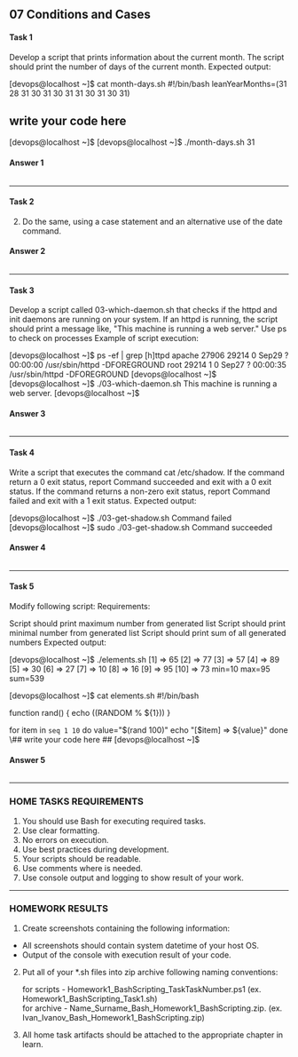 ## 07 Conditions and Cases
#### Task 1
Develop a script that prints information about the current month. The script should print the number of days of the current month.
Expected output:

[devops@localhost ~]$ cat month-days.sh
#!/bin/bash
leanYearMonths=(31 28 31 30 31 30 31 31 30 31 30 31)
## write your code here ##
[devops@localhost ~]$
[devops@localhost ~]$ ./month-days.sh
31
#### Answer 1

![]()

---
#### Task 2
2. Do the same, using a case statement and an alternative use of the date command.
#### Answer 2

![]()

---
#### Task 3
Develop a script called 03-which-daemon.sh that checks if the httpd and init daemons are running on your system. If an httpd is running, the script should print a message like, "This machine is running a web server." Use ps to check on processes
 Example of script execution:

[devops@localhost ~]$ ps -ef | grep [h]ttpd
apache   27906 29214  0 Sep29 ?    00:00:00 /usr/sbin/httpd -DFOREGROUND
root     29214     1  0 Sep27 ?    00:00:35 /usr/sbin/httpd -DFOREGROUND
[devops@localhost ~]$
[devops@localhost ~]$ ./03-which-daemon.sh
This machine is running a web server.
[devops@localhost ~]$
#### Answer 3

![]()

---
#### Task 4 
Write a script that executes the command cat /etc/shadow. If the command return a 0 exit status, report Command succeeded and exit with a 0 exit status. If the command returns a non-zero exit status, report Command failed and exit with a 1 exit status.
Expected output:

[devops@localhost ~]$ ./03-get-shadow.sh
Command failed
[devops@localhost ~]$ sudo ./03-get-shadow.sh
Command succeeded
#### Answer 4

![]()

---
#### Task 5  
Modify following script:
Requirements:

Script should print maximum number from generated list
Script should print minimal number from generated list
Script should print sum of all generated numbers
Expected output:

[devops@localhost ~]$ ./elements.sh
[1] => 65
[2] => 77
[3] => 57
[4] => 89
[5] => 30
[6] => 27
[7] => 10
[8] => 16
[9] => 95
[10] => 73
min=10
max=95
sum=539
 
[devops@localhost ~]$ cat elements.sh
#!/bin/bash
 
function rand() {
    echo $(($RANDOM % ${1}))
}
 
for item in `seq 1 10`
do
    value="$(rand 100)"
    echo "[$item] => ${value}"
done
 \## write your code here ##
 [devops@localhost ~]$
 
#### Answer 5

![]()

---
### HOME TASKS REQUIREMENTS
1. You should use Bash for executing required tasks.<br/>
2. Use clear formatting.<br/>
3. No errors on execution.<br/>
4. Use best practices during development.<br/>
5. Your scripts should be readable.<br/>
6. Use comments where is needed.<br/>
7. Use console output and logging to show result of your work.<br/>

---
### HOMEWORK RESULTS
1. Create screenshots containing the following information:<br/>
* All screenshots should contain system datetime of your host OS.<br/>
* Output of the console with execution result of your code.<br/>

2. Put all of your  *.sh files into zip archive following naming conventions:<br/>

   for scripts - Homework1_BashScripting_TaskTaskNumber.ps1 (ex. Homework1_BashScripting_Task1.sh)<br/>
   for archive - Name_Surname_Bash_Homework1_BashScripting.zip. (ex. Ivan_Ivanov_Bash_Homework1_BashScripting.zip)<br/>

3. All home task artifacts should be attached to the appropriate chapter in learn.<br/>
